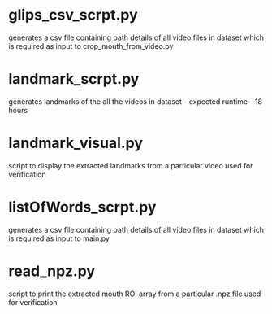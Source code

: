 # glips_csv_scrpt.py
generates a csv file containing path details of all video files in dataset which is required as input to crop_mouth_from_video.py
# landmark_scrpt.py
generates landmarks of the all the videos in dataset - expected runtime - 18 hours
# landmark_visual.py
script to display the extracted landmarks from a particular video
used for verification
# listOfWords_scrpt.py
generates a csv file containing path details of all video files in dataset which is required as input to main.py
# read_npz.py
script to print the extracted mouth ROI array from a particular .npz file
used for verification
